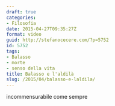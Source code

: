```yaml
---
draft: true
categories:
- Filosofia
date: 2015-04-27T09:35:27Z
format: video
guid: http://stefanocecere.com/?p=5752
id: 5752
tags:
- Balasso
- morte
- senso della vita
title: Balasso e l'aldilà
slug: /2015/04/balasso-e-laldila/
---
```


incommensurabile come sempre

<div class="jetpack-video-wrapper">
</div>